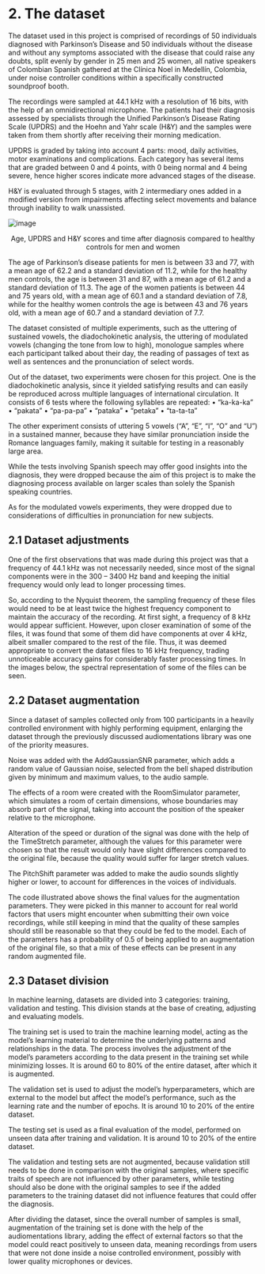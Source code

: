 # 2. The dataset

The dataset used in this project is comprised of recordings of 50 individuals diagnosed with Parkinson’s Disease and 50 individuals without the disease and without any symptoms associated with the disease that could raise any doubts, split evenly by gender in 25 men and 25 women, all native speakers of Colombian Spanish gathered at the Clínica Noel in Medellín, Colombia, under noise controller conditions within a specifically constructed soundproof booth.

The recordings were sampled at 44.1 kHz with a resolution of 16 bits, with the help of an omnidirectional microphone. The patients had their diagnosis assessed by specialists through the Unified Parkinson’s Disease Rating Scale (UPDRS) and the Hoehn and Yahr scale (H&Y) and the samples were taken from them shortly after receiving their morning medication.

UPDRS is graded by taking into account 4 parts: mood, daily activities, motor examinations and complications. Each category has several items that are graded between 0 and 4 points, with 0 being normal and 4 being severe, hence higher scores indicate more advanced stages of the disease.

H&Y is evaluated through 5 stages, with 2 intermediary ones added in a modified version from impairments affecting select movements and balance through inability to walk unassisted.

![image](https://github.com/user-attachments/assets/e03b977b-006b-4cba-a159-bc9aa74f11f8)
<p style="text-align:center">Age, UPDRS and H&Y scores and time after diagnosis compared to healthy controls for men and women</p>

The age of Parkinson’s disease patients for men is between 33 and 77, with a mean age of 62.2 and a standard deviation of 11.2, while for the healthy men controls, the age is between 31 and 87, with a mean age of 61.2 and a standard deviation of 11.3. The age of the women patients is between 44 and 75 years old, with a mean age of 60.1 and a standard deviation of 7.8, while for the healthy women controls the age is between 43 and 76 years old, with a mean age of 60.7 and a standard deviation of 7.7.

The dataset consisted of multiple experiments, such as the uttering of sustained vowels, the diadochokinetic analysis, the uttering of modulated vowels (changing the tone from low to high), monologue samples where each participant talked about their day, the reading of passages of text as well as sentences and the pronunciation of select words.

Out of the dataset, two experiments were chosen for this project. One is the diadochokinetic analysis, since it yielded satisfying results and can easily be reproduced across multiple languages of international circulation. It consists of 6 tests where the following syllables are repeated:
• “ka-ka-ka”
• “pakata”
• “pa-pa-pa”
• “pataka”
• “petaka”
• “ta-ta-ta”

The other experiment consists of uttering 5 vowels (“A”, “E”, “I”, “O” and “U”) in a sustained manner, because they have similar pronunciation inside the Romance languages family, making it suitable for testing in a reasonably large area.

While the tests involving Spanish speech may offer good insights into the diagnosis, they were dropped because the aim of this project is to make the diagnosing process available on larger scales than solely the Spanish speaking countries.

As for the modulated vowels experiments, they were dropped due to considerations of difficulties in pronunciation for new subjects.

## 2.1 Dataset adjustments

One of the first observations that was made during this project was that a frequency of 44.1 kHz was not necessarily needed, since most of the signal components were in the 300 – 3400 Hz band and keeping the initial frequency would only lead to longer processing times.

So, according to the Nyquist theorem, the sampling frequency of these files would need to be at least twice the highest frequency component to maintain the accuracy of the recording. At first sight, a frequency of 8 kHz would appear sufficient. However, upon closer examination of some of the files, it was found that some of them did have components at over 4 kHz, albeit smaller compared to the rest of the file. Thus, it was deemed appropriate to convert the dataset files to 16 kHz frequency, trading unnoticeable accuracy gains for considerably faster processing times. In the images below, the spectral representation of some of the files can be seen.

## 2.2 Dataset augmentation

Since a dataset of samples collected only from 100 participants in a heavily controlled environment with highly performing equipment, enlarging the dataset through the previously discussed audiomentations library was one of the priority measures.

Noise was added with the AddGaussianSNR parameter, which adds a random value of Gaussian noise, selected from the bell shaped distribution given by minimum and maximum values, to the audio sample.

The effects of a room were created with the RoomSimulator parameter, which simulates a room of certain dimensions, whose boundaries may absorb part of the signal, taking into account the position of the speaker relative to the microphone.

Alteration of the speed or duration of the signal was done with the help of the TimeStretch parameter, although the values for this parameter were chosen so that the result would only have slight differences compared to the original file, because the quality would suffer for larger stretch values.

The PitchShift parameter was added to make the audio sounds slightly higher or lower, to account for differences in the voices of individuals.

The code illustrated above shows the final values for the augmentation parameters. They were picked in this manner to account for real world factors that users might encounter when submitting their own voice recordings, while still keeping in mind that the quality of these samples should still be reasonable so that they could be fed to the model. Each of the parameters has a probability of 0.5 of being applied to an augmentation of the original file, so that a mix of these effects can be present in any random augmented file.

## 2.3 Dataset division

In machine learning, datasets are divided into 3 categories: training, validation and testing. This division stands at the base of creating, adjusting and evaluating models.

The training set is used to train the machine learning model, acting as the model’s learning material to determine the underlying patterns and relationships in the data. The process involves the adjustment of the model’s parameters according to the data present in the training set while minimizing losses. It is around 60 to 80% of the entire dataset, after which it is augmented.

The validation set is used to adjust the model’s hyperparameters, which are external to the model but affect the model’s performance, such as the learning rate and the number of epochs. It is around 10 to 20% of the entire dataset.

The testing set is used as a final evaluation of the model, performed on unseen data after training and validation. It is around 10 to 20% of the entire dataset.

The validation and testing sets are not augmented, because validation still needs to be done in comparison with the original samples, where specific traits of speech are not influenced by other parameters, while testing should also be done with the original samples to see if the added parameters to the training dataset did not influence features that could offer the diagnosis.

After dividing the dataset, since the overall number of samples is small, augmentation of the training set is done with the help of the audiomentations library, adding the effect of external factors so that the model could react positively to unseen data, meaning recordings from users that were not done inside a noise controlled environment, possibly with lower quality microphones or devices.


